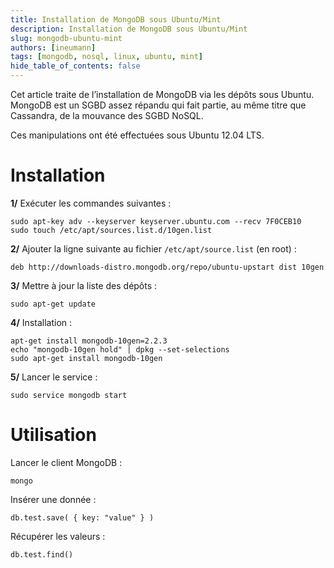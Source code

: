 ```yaml
---
title: Installation de MongoDB sous Ubuntu/Mint
description: Installation de MongoDB sous Ubuntu/Mint
slug: mongodb-ubuntu-mint
authors: [ineumann]
tags: [mongodb, nosql, linux, ubuntu, mint]
hide_table_of_contents: false
---
```


Cet article traite de l’installation de MongoDB via les dépôts sous Ubuntu. MongoDB est un SGBD assez répandu qui fait partie, au même titre que Cassandra, de la mouvance des SGBD NoSQL.

Ces manipulations ont été effectuées sous Ubuntu 12.04 LTS.

# Installation

__1/__ Exécuter les commandes suivantes :

```shell
sudo apt-key adv --keyserver keyserver.ubuntu.com --recv 7F0CEB10
sudo touch /etc/apt/sources.list.d/10gen.list
```

__2/__ Ajouter la ligne suivante au fichier `/etc/apt/source.list` (en root) :

```
deb http://downloads-distro.mongodb.org/repo/ubuntu-upstart dist 10gen
```

__3/__ Mettre à jour la liste des dépôts :

```shell
sudo apt-get update
```

__4/__  Installation :

```shell
apt-get install mongodb-10gen=2.2.3
echo "mongodb-10gen hold" | dpkg --set-selections
sudo apt-get install mongodb-10gen
```

__5/__ Lancer le service :

```shell
sudo service mongodb start
```

# Utilisation

Lancer le client MongoDB :

```shell
mongo
```

Insérer une donnée :

```shell
db.test.save( { key: "value" } )
```

Récupérer les valeurs :

```shell
db.test.find()
```
